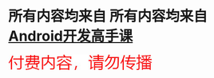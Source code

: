 # 所有内容均来自 所有内容均来自 [Android开发高手课](https://time.geekbang.org/column/intro/142)

![warning](../warning.jpg)
